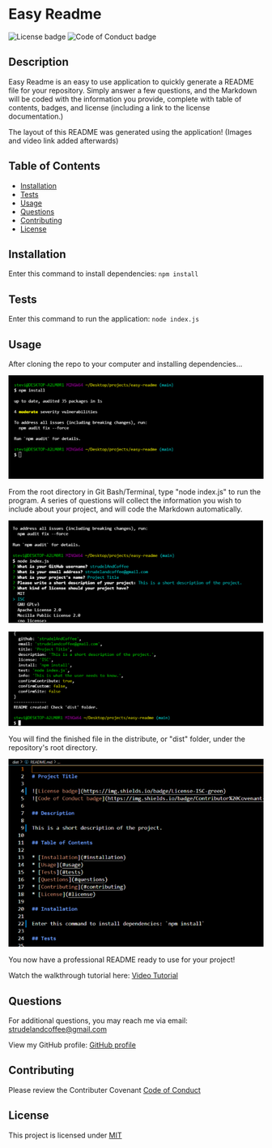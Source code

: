 # Easy Readme

![License badge](https://img.shields.io/badge/License-MIT-green)
![Code of Conduct badge](https://img.shields.io/badge/Contributor%20Covenant-2.1-4baaaa.svg)

## Description

Easy Readme is an easy to use application to quickly generate a README file for your repository. Simply answer a few questions, and the Markdown will be coded with the information you provide, complete with table of contents, badges, and license (including a link to the license documentation.)

The layout of this README was generated using the application! (Images and video link added afterwards)

## Table of Contents

* [Installation](#installation)
* [Tests](#tests)
* [Usage](#usage)
* [Questions](#questions)
* [Contributing](#contributing)
* [License](#license)

## Installation

Enter this command to install dependencies: `npm install`

## Tests

Enter this command to run the application: `node index.js`

## Usage

After cloning the repo to your computer and installing dependencies...

![Installing dependencies in Git Bash](https://github.com/strudelAndCoffee/easy-readme/blob/main/assets/images/demo-screencap-1.png)

From the root directory in Git Bash/Terminal, type "node index.js" to run the program. A series of questions will collect the information you wish to include about your project, and will code the Markdown automatically.

![Start command and initial questions](https://github.com/strudelAndCoffee/easy-readme/blob/main/assets/images/demo-screencap-2edit.png)

![Result after answering all questions](https://github.com/strudelAndCoffee/easy-readme/blob/main/assets/images/demo-screencap-3.png)

You will find the finished file in the distribute, or "dist" folder, under the repository's root directory.

![Generated Markdown of readme](https://github.com/strudelAndCoffee/easy-readme/blob/main/assets/images/demo-screencap-4.png)

You now have a professional README ready to use for your project!

Watch the walkthrough tutorial here: [Video Tutorial](https://drive.google.com/file/d/1TMy76afdcd2XXwbZjp95AKVuM0wDPKr9/view?usp=sharing)

## Questions

For additional questions, you may reach me via email: strudelandcoffee@gmail.com 

View my GitHub profile: [GitHub profile](https://github.com/strudelAndCoffee)

## Contributing

Please review the Contributer Covenant [Code of Conduct](https://www.contributor-covenant.org/version/2/1/code_of_conduccode_of_conduct.txt)

## License

This project is licensed under [MIT](https://choosealicense.com/licenses/mit/)